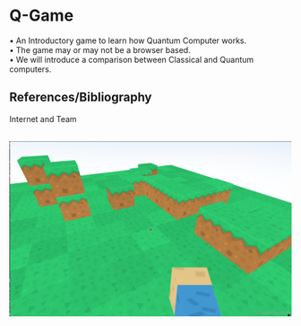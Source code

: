 # Q-Game
•	An Introductory game to learn how Quantum Computer works.  
•	The game may or may not be a browser based.  
•	We will introduce a comparison between Classical and Quantum computers.


<h2>References/Bibliography</h2>  
Internet and Team
<br><br>

![Screenshot](image.png)
